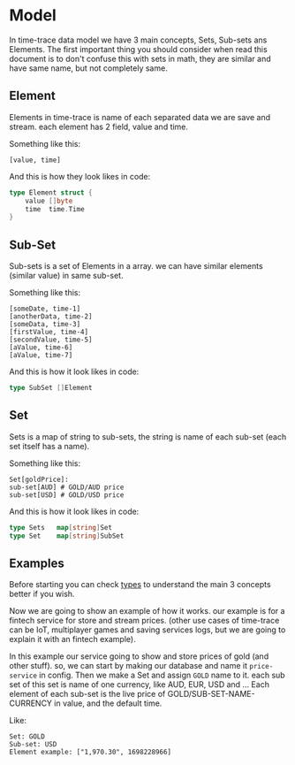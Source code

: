 # Model

In time-trace data model we have 3 main concepts, Sets, Sub-sets ans Elements. The first important thing you should consider when read this document is to don't confuse this with sets in math, they are similar and have same name, but not completely same.

## Element

Elements in time-trace is name of each separated data we are save and stream. each element has 2 field, value and time.

Something like this:
```
[value, time]
```

And this is how they look likes in code:
```go
type Element struct {
	value []byte
	time  time.Time
}
```

## Sub-Set

Sub-sets is a set of Elements in a array. we can have similar elements (similar value) in same sub-set.

Something like this:
```
[someDate, time-1]
[anotherData, time-2]
[someData, time-3]
[firstValue, time-4]
[secondValue, time-5]
[aValue, time-6]
[aValue, time-7]
```

And this is how it look likes in code:
```go
type SubSet []Element
```

## Set

Sets is a map of string to sub-sets, the string is name of each sub-set (each set itself has a name).

Something like this:
```
Set[goldPrice]:
sub-set[AUD] # GOLD/AUD price
sub-set[USD] # GOLD/USD price
```

And this is how it look likes in code:
```go
type Sets   map[string]Set
type Set    map[string]SubSet
```

## Examples

Before starting you can check [types](../../core/database/types.go) to understand the main 3 concepts better if you wish.

Now we are going to show an example of how it works. our example is for a fintech service for store and stream prices.
(other use cases of time-trace can be IoT, multiplayer games and saving services logs, but we are going to explain it with an fintech example).

In this example our service going to show and store prices of gold (and other stuff). so, we can start by making our database and name it `price-service` in config.
Then we make a Set and assign `GOLD` name to it. each sub set of this set is name of one currency, like AUD, EUR, USD and ...
Each element of each sub-set is the live price of GOLD/SUB-SET-NAME-CURRENCY in value, and the default time.

Like:
```
Set: GOLD
Sub-set: USD
Element example: ["1,970.30", 1698228966]
```
